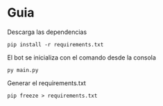 # Guia


Descarga las dependencias

`pip install -r requirements.txt`

El bot se inicializa con el comando desde la consola

`py main.py`


Generar el requirements.txt

`pip freeze > requirements.txt`